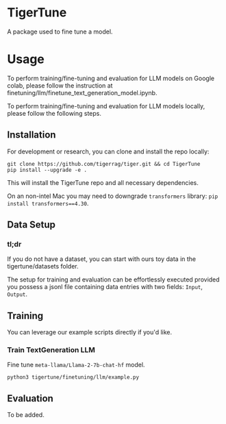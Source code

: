 # TigerTune
A package used to fine tune a model.

# Usage
To perform training/fine-tuning and evaluation for LLM models on Google colab, please follow the instruction at finetuning/llm/finetune_text_generation_model.ipynb.

To perform training/fine-tuning and evaluation for LLM models locally, please follow the following steps.

## Installation

For development or research, you can clone and install the repo locally:
```shell
git clone https://github.com/tigerrag/tiger.git && cd TigerTune
pip install --upgrade -e .
```
This will install the TigerTune repo and all necessary dependencies.

On an non-intel Mac you may need to downgrade `transformers` library: `pip install transformers==4.30`.

## Data Setup
### tl;dr
If you do not have a dataset, you can start with ours toy data in the tigertune/datasets folder.

The setup for training and evaluation can be effortlessly executed provided you possess a jsonl file containing data entries with two fields: `Input`, `Output`. 

## Training

You can leverage our example scripts directly if you'd like.

### Train TextGeneration LLM

Fine tune `meta-llama/Llama-2-7b-chat-hf` model.
```shell
python3 tigertune/finetuning/llm/example.py 
```

## Evaluation

To be added.





